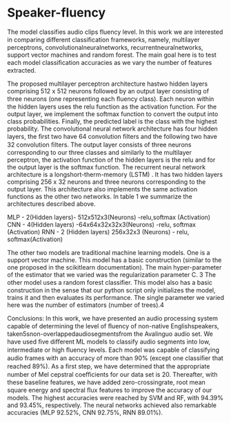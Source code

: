 # Speaker-fluency
The model classifies audio clips fluency level.
In this work we are interested in comparing diﬀerent classiﬁcation frameworks,
namely, multilayer perceptrons, convolutionalneuralnetworks, recurrentneuralnetworks, support vector machines and random forest. 
The main goal here is to test each model classiﬁcation accuracies as we vary the number of features extracted.

The proposed multilayer perceptron architecture hastwo hidden layers comprising 512 x 512 neurons followed by an output layer 
consisting of three neurons (one representing each ﬂuency class). 
Each neuron within the hidden layers uses the relu function as the activation function. 
For the output layer, we implement the softmax function to convert the output into class probabilities. 
Finally, the predicted label is the class with the highest probability. The convolutional neural network architecture has four hidden 
layers, the ﬁrst two have 64 convolution ﬁlters and the following two have 32 convolution ﬁlters. The output layer consists of three 
neurons corresponding to our three classes and similarly to the multilayer perceptron, the activation function of the hidden layers is 
the relu and for the output layer is the softmax function. The recurrent neural network architecture is a longshort-therm-memory (LSTM) .
It has two hidden layers comprising 256 x 32 neurons and three neurons corresponding to the output layer. This architecture also 
implements the same activation functions as the other two networks. In table 1 we summarize the architectures described above.

MLP - 2(Hidden layers)- 512x512x3(Neurons) -relu,softmax (Activation)
CNN - 4(Hidden layers) -64x64x32x32x3(Neurons)  -relu, softmax (Activation)
RNN  - 2 (Hidden layers)  256x32x3 (Neurons) - relu, softmax(Activation)

The other two models are traditional machine learning models. 
One is a support vector machine. This model has a basic construction (similar to the one proposed in the scikitlearn documentation). 
The main hyper-parameter of the estimator that we varied was the regularization parameter C. 3 
The other model uses a random forest classiﬁer. 
This model also has a basic construction in the sense that our python script only initializes the model, trains it and then evaluates 
its performance. 
The single parameter we varied here was the number of estimators (number of trees).4

 Conclusions: 
  In this work, we have presented an audio processing system capable of determining the level of ﬂuency of non-native Englishspeakers, 
  taken5snon-overlappedaudiosegmentsfrom the Avalinguo audio set. We have used ﬁve diﬀerent ML models to classify audio segments into 
  low, intermediate or high ﬂuency levels. Each model was capable of classifying audio frames with an accuracy of more than 
  90% (except one classiﬁer that reached 89%). As a ﬁrst step, we have determined that the appropriate number of Mel cepstral coeﬃcients 
  for our data set is 20. Thereafter, with these baseline features, we have added zero-crossingrate, root mean square energy and spectral
  ﬂux features to improve the accuracy of our models. 
  The highest accuracies were reached by SVM and RF, with 94.39% and 93.45%, respectively. 
  The neural networks achieved also remarkable accuracies (MLP 92.52%, CNN 92.75%, RNN 89.01%). 


